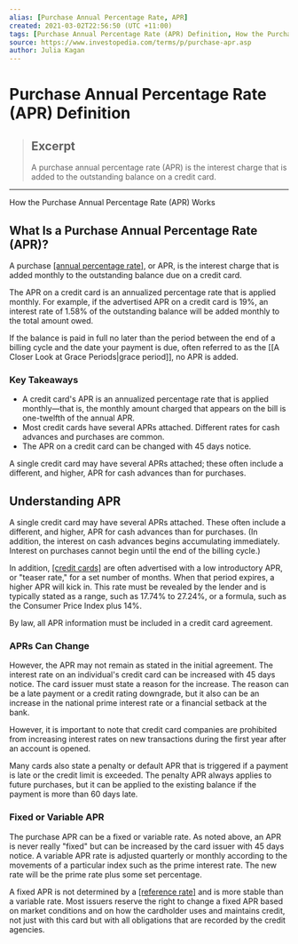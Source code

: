 ```yaml
---
alias: [Purchase Annual Percentage Rate, APR]
created: 2021-03-02T22:56:50 (UTC +11:00)
tags: [Purchase Annual Percentage Rate (APR) Definition, How the Purchase Annual Percentage Rate (APR) Works]
source: https://www.investopedia.com/terms/p/purchase-apr.asp
author: Julia Kagan
---
```


# Purchase Annual Percentage Rate (APR) Definition

> ## Excerpt
> A purchase annual percentage rate (APR) is the interest charge that is added to the outstanding balance on a credit card.

---

How the Purchase Annual Percentage Rate (APR) Works
## What Is a Purchase Annual Percentage Rate (APR)?

A purchase [[annual percentage rate]](https://www.investopedia.com/terms/a/apr.asp), or APR, is the interest charge that is added monthly to the outstanding balance due on a credit card. 

The APR on a credit card is an annualized percentage rate that is applied monthly. For example, if the advertised APR on a credit card is 19%, an interest rate of 1.58% of the outstanding balance will be added monthly to the total amount owed.

If the balance is paid in full no later than the period between the end of a billing cycle and the date your payment is due, often referred to as the [[A Closer Look at Grace Periods|grace period]], no APR is added.

### Key Takeaways

-   A credit card's APR is an annualized percentage rate that is applied monthly—that is, the monthly amount charged that appears on the bill is one-twelfth of the annual APR.
-   Most credit cards have several APRs attached. Different rates for cash advances and purchases are common.
-   The APR on a credit card can be changed with 45 days notice.

A single credit card may have several APRs attached; these often include a different, and higher, APR for cash advances than for purchases.

## Understanding APR

A single credit card may have several APRs attached. These often include a different, and higher, APR for cash advances than for purchases. (In addition, the interest on cash advances begins accumulating immediately. Interest on purchases cannot begin until the end of the billing cycle.)

In addition, [[credit cards]](https://www.investopedia.com/articles/pf/10/credit-card-debit-card.asp) are often advertised with a low introductory APR, or "teaser rate," for a set number of months. When that period expires, a higher APR will kick in. This rate must be revealed by the lender and is typically stated as a range, such as 17.74% to 27.24%, or a formula, such as the Consumer Price Index plus 14%.

By law, all APR information must be included in a credit card agreement.

### APRs Can Change

However, the APR may not remain as stated in the initial agreement. The interest rate on an individual's credit card can be increased with 45 days notice. The card issuer must state a reason for the increase. The reason can be a late payment or a credit rating downgrade, but it also can be an increase in the national prime interest rate or a financial setback at the bank.

However, it is important to note that credit card companies are prohibited from increasing interest rates on new transactions during the first year after an account is opened.

Many cards also state a penalty or default APR that is triggered if a payment is late or the credit limit is exceeded. The penalty APR always applies to future purchases, but it can be applied to the existing balance if the payment is more than 60 days late.

### Fixed or Variable APR

The purchase APR can be a fixed or variable rate. As noted above, an APR is never really "fixed" but can be increased by the card issuer with 45 days notice. A variable APR rate is adjusted quarterly or monthly according to the movements of a particular index such as the prime interest rate. The new rate will be the prime rate plus some set percentage.

A fixed APR is not determined by a [[reference rate]](https://www.investopedia.com/terms/r/referencerate.asp) and is more stable than a variable rate. Most issuers reserve the right to change a fixed APR based on market conditions and on how the cardholder uses and maintains credit, not just with this card but with all obligations that are recorded by the credit agencies.
